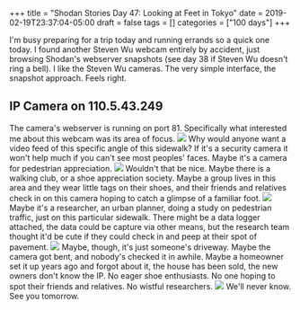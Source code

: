 +++
title = "Shodan Stories Day 47: Looking at Feet in Tokyo"
date = 2019-02-19T23:37:04-05:00
draft = false
tags = []
categories = ["100 days"]
+++


I'm busy preparing for a trip today and running errands so a quick one today. I found another Steven Wu webcam entirely by accident, just browsing Shodan's webserver snapshots (see day 38 if Steven Wu doesn't ring a bell). I like the Steven Wu cameras. The very simple interface, the snapshot approach. Feels right.

## IP Camera on 110.5.43.249
The camera's webserver is running on port 81. Specifically what interested me about this webcam was its area of focus.
![](/images/100Days/Day47/firstlook.png)
Why would anyone want a video feed of this specific angle of this sidewalk? If it's a security camera it won't help much if you can't see most peoples' faces. Maybe it's a camera for pedestrian appreciation.
![](/images/100Days/Day47/feet.png)
Wouldn't that be nice. Maybe there is a walking club, or a shoe appreciation society. Maybe a group lives in this area and they wear little tags on their shoes, and their friends and relatives check in on this camera hoping to catch a glimpse of a familiar foot.
![](/images/100Days/Day47/feet2.png)
Maybe it's a researcher, an urban planner, doing a study on pedestrian traffic, just on this particular sidewalk. There might be a data logger attached, the data could be capture via other means, but the research team thought it'd be cute if they could check in and peep at their spot of pavement.
![](/images/100Days/Day47/feet3.png)
Maybe, though, it's just someone's driveway. Maybe the camera got bent, and nobody's checked it in awhile. Maybe a homeowner set it up years ago and forgot about it, the house has been sold, the new owners don't know the IP. No eager shoe enthusiasts. No one hoping to spot their friends and relatives. No wistful researchers.
![](/images/100Days/Day47/feet4.png)
We'll never know. See you tomorrow.
